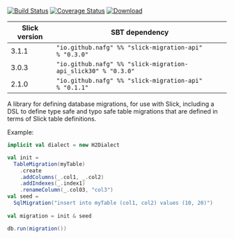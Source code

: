 [![Build Status](https://travis-ci.org/nafg/slick-migration-api.svg?branch=master)](https://travis-ci.org/nafg/slick-migration-api)
[![Coverage Status](https://img.shields.io/coveralls/nafg/slick-migration-api.svg)](https://coveralls.io/r/nafg/slick-migration-api?branch=master)
[![Download](https://api.bintray.com/packages/naftoligug/maven/slick-migration-api/images/download.svg) ](https://bintray.com/naftoligug/maven/slick-migration-api/_latestVersion)

| Slick version | SBT dependency                                                |
|---------------|---------------------------------------------------------------|
| 3.1.1         | `"io.github.nafg" %% "slick-migration-api"         % "0.3.0"` |
| 3.0.3         | `"io.github.nafg" %% "slick-migration-api_slick30" % "0.3.0"` |
| 2.1.0         | `"io.github.nafg" %% "slick-migration-api"         % "0.1.1"` |

A library for defining database migrations, for use with Slick,
including a DSL to define type safe and typo safe table migrations
that are defined in terms of Slick table definitions.

Example:

````scala
implicit val dialect = new H2Dialect

val init =
  TableMigration(myTable)
    .create
    .addColumns(_.col1, _.col2)
    .addIndexes(_.index1)
    .renameColumn(_.col03, "col3")
val seed =
  SqlMigration("insert into myTable (col1, col2) values (10, 20)")
  
val migration = init & seed

db.run(migration())
````
